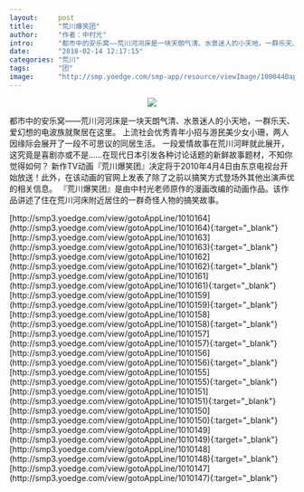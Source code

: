 ```yaml
---
layout:     post
title:      "荒川爆笑团"
author:     "作者：中村光"
intro:      "都市中的安乐窝——荒川河河床是一块天朗气清、水景迷人的小天地，一群乐天、爱幻想的电波族就聚居在这里。 上流社会优秀青年小招与游民美少女小珊，两人因缘际会展开了一段不可思议的同居生活。 一段爱情故事在荒川河畔就此展开，这究竟是喜剧亦或不是……在现代日本引发各种讨论话题的新鲜故事题材，不知你觉得如何？ 新作TV动画『荒川爆笑团』决定将于2010年4月4日由东京电视台开始放送！此外，在该动画的官网上发表了除了之前以搞笑方式登场外其他出演声优的相关信息。 『荒川爆笑团』是由中村光老师原作的漫画改编的动画作品。该作品讲述了住在荒川河床附近居住的一群奇怪人物的搞笑故事。"
date:       "2018-02-14 12:17:15"
categories: "荒川"
tags:       "团"
image:      "http://smp.yoedge.com/smp-app/resource/viewImage/1000440appline.png"
---
```

<div style="text-align: center">
<p><img src="http://smp.yoedge.com/smp-app/resource/viewImage/1000440appline.png"/></p>
</div>
<p class="post-meta">
<span>都市中的安乐窝——荒川河河床是一块天朗气清、水景迷人的小天地，一群乐天、爱幻想的电波族就聚居在这里。 上流社会优秀青年小招与游民美少女小珊，两人因缘际会展开了一段不可思议的同居生活。 一段爱情故事在荒川河畔就此展开，这究竟是喜剧亦或不是……在现代日本引发各种讨论话题的新鲜故事题材，不知你觉得如何？ 新作TV动画『荒川爆笑团』决定将于2010年4月4日由东京电视台开始放送！此外，在该动画的官网上发表了除了之前以搞笑方式登场外其他出演声优的相关信息。 『荒川爆笑团』是由中村光老师原作的漫画改编的动画作品。该作品讲述了住在荒川河床附近居住的一群奇怪人物的搞笑故事。</span>
</p>
[http://smp3.yoedge.com/view/gotoAppLine/1010164](http://smp3.yoedge.com/view/gotoAppLine/1010164){:target="_blank"}
[http://smp3.yoedge.com/view/gotoAppLine/1010163](http://smp3.yoedge.com/view/gotoAppLine/1010163){:target="_blank"}
[http://smp3.yoedge.com/view/gotoAppLine/1010162](http://smp3.yoedge.com/view/gotoAppLine/1010162){:target="_blank"}
[http://smp3.yoedge.com/view/gotoAppLine/1010161](http://smp3.yoedge.com/view/gotoAppLine/1010161){:target="_blank"}
[http://smp3.yoedge.com/view/gotoAppLine/1010159](http://smp3.yoedge.com/view/gotoAppLine/1010159){:target="_blank"}
[http://smp3.yoedge.com/view/gotoAppLine/1010158](http://smp3.yoedge.com/view/gotoAppLine/1010158){:target="_blank"}
[http://smp3.yoedge.com/view/gotoAppLine/1010157](http://smp3.yoedge.com/view/gotoAppLine/1010157){:target="_blank"}
[http://smp3.yoedge.com/view/gotoAppLine/1010156](http://smp3.yoedge.com/view/gotoAppLine/1010156){:target="_blank"}
[http://smp3.yoedge.com/view/gotoAppLine/1010155](http://smp3.yoedge.com/view/gotoAppLine/1010155){:target="_blank"}
[http://smp3.yoedge.com/view/gotoAppLine/1010151](http://smp3.yoedge.com/view/gotoAppLine/1010151){:target="_blank"}
[http://smp3.yoedge.com/view/gotoAppLine/1010150](http://smp3.yoedge.com/view/gotoAppLine/1010150){:target="_blank"}
[http://smp3.yoedge.com/view/gotoAppLine/1010149](http://smp3.yoedge.com/view/gotoAppLine/1010149){:target="_blank"}
[http://smp3.yoedge.com/view/gotoAppLine/1010148](http://smp3.yoedge.com/view/gotoAppLine/1010148){:target="_blank"}
[http://smp3.yoedge.com/view/gotoAppLine/1010147](http://smp3.yoedge.com/view/gotoAppLine/1010147){:target="_blank"}



